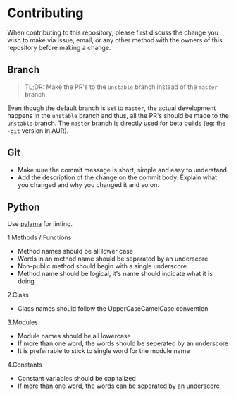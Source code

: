 # Contributing

When contributing to this repository, please first discuss the change you wish to make via issue, email, or any other method with the owners of this repository before making a change.

## Branch

> TL;DR: Make the PR's to the `unstable` branch instead of the `master` branch.

Even though the default branch is set to `master`, the actual development happens in the `unstable` branch and thus, all the PR's should be made to the `unstable` branch. The `master` branch is directly used for beta builds (eg: the `-git` version in AUR).

## Git

- Make sure the commit message is short, simple and easy to understand.
- Add the description of the change on the commit body. Explain what you changed and why you changed it and so on.

## Python

Use [pylama](https://github.com/klen/pylama) for linting.

1.Methods / Functions

- Method names should be all lower case
- Words in an method name should be separated by an underscore
- Non-public method should begin with a single underscore
- Method name should be logical, it's name should indicate what it is doing

2.Class

- Class names should follow the UpperCaseCamelCase convention

3.Modules

- Module names should be all lowercase
- If more than one word, the words should be seperated by an underscore
- It is preferrable to stick to single word for the module name

4.Constants

- Constant variables should be capitalized
- If more than one word, the words can be seperated by an underscore

